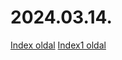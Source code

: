 # 2024.03.14.
[Index oldal](https://lebrooonjemas.github.io/2024.03.14./)
[Index1 oldal](https://github.com/lebrooonjemas/2024.03.14./blob/main/index1.html)
